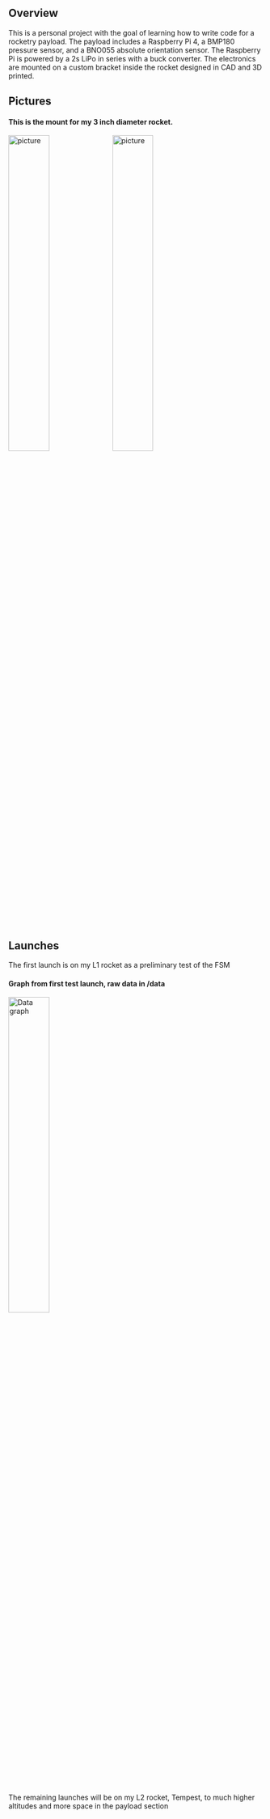 ## Overview
This is a personal project with the goal of learning how to write code for a rocketry payload. 
The payload includes a Raspberry Pi 4, a BMP180 pressure sensor, and a BNO055 absolute orientation sensor.
The Raspberry Pi is powered by a 2s LiPo in series with a buck converter. 
The electronics are mounted on a custom bracket inside the rocket designed in CAD and 3D printed.

## Pictures
#### This is the mount for my 3 inch diameter rocket.
<img alt="picture" src="https://github.com/user-attachments/assets/2ea8d3c7-55cb-4a3a-b7fc-b04f29e78443" width="40%" height = "40%">
<img alt="picture" src="https://github.com/user-attachments/assets/6470638a-ba94-43b4-8411-5c042900a04a" width="40%" height = "40%">


## Launches
The first launch is on my L1 rocket as a preliminary test of the FSM 
#### Graph from first test launch, raw data in /data
<img alt="Data graph" src="https://github.com/user-attachments/assets/a78b996c-4085-48b7-9a82-a588733208c4" width="40%" height = "40%">

The remaining launches will be on my L2 rocket, Tempest, to much higher altitudes and more space in the payload section

